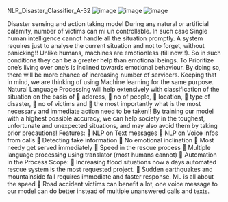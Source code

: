 NLP_Disaster_Classifier_A-32
![image](https://user-images.githubusercontent.com/60231901/136688558-249fda9f-6f3b-4c63-bf23-922a37043ba3.png)
![image](https://user-images.githubusercontent.com/60231901/136688615-7dc8f777-f4aa-452c-b27f-4d3bb1ef4b51.png)
![image](https://user-images.githubusercontent.com/60231901/136688628-a295b68d-774c-4f65-bf69-fcf88878a3c8.png)


Disaster sensing and action taking model
During any natural or artificial calamity, number of victims can mi un controllable. In such case Single
human intelligence cannot handle all the situation promptly. A system requires just to analyse the
current situation and not to forget, without panicking!! Unlike humans, machines are emotionless
(till now!!). So in such conditions they can be a greater help than emotional beings. To Prioritize
one’s living over one’s is inclined towards emotional behaviour. By doing so, there will be more
chance of increasing number of servicers.
Keeping that in mind, we are thinking of using Machine learning for the same purpose.
Natural Language Processing will help extensively with classification of the situation on the basis of
 address,
 no of people,
 location,
 type of disaster,
 no of victims and
 the most importantly what is the most necessary and immediate action need to be taken!!
By training our model with a highest possible accuracy, we can help society in the toughest,
unfortunate and unexpected situations, and may also avoid them by taking prior precautions!
Features:
 NLP on Text messages
 NLP on Voice infos from calls
 Detecting fake information
 No emotional inclination
 Most needy get served immediately
 Speed in the rescue process
 Multiple language processing using translator (most humans cannot)
 Automation in the Process
Scope:
 Increasing flood situations now a days automated rescue system is the most requested
project.
 Sudden earthquakes and mountainside fall requires immediate and faster response. ML is
all about the speed
 Road accident victims can benefit a lot, one voice message to our model can do better
instead of multiple unanswered calls and texts.
